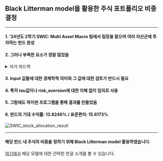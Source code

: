 ## Black Litterman model을 활용한 주식 포트폴리오 비중 결정
***
#### 1. '24년도 2학기 SWIC: Multi Asset Macro 팀에서 팀장을 맡으며 여러 자산군에 투자하는 펀드 완성


#### 2. 그러나 부족한 요소가 정말 많았음


<details>
  <summary>자가 피드백</summary>
  
1. 모델에 대한 이해가 매우 부족했음
  
2. 데이터를 가공하는 능력이 부족했음
     
3. .cvs 파일을 코드가 직접 읽게 하고 싶었으나 이를 구현하지 못하여 엑셀에서 구한 값을 직접 코드에 대입해줬음.
</details>

#### 3. Input 값들에 대한 경제학적 의미와 그 값에 대한 검토가 반드시 필요


#### 4. 특히 tau값이나 risk_aversion에 대한 이해 없이 임의로 사용


#### 5. 그럼에도 파이썬 프로그램을 통해 결과를 만들었음


#### 6. 펀드의 기대 수익률: 13.8246% / 표준편차: 15.6173%
![SWIC_stock_allocation_result](https://github.com/user-attachments/assets/b6bc64a0-3d92-499d-8827-c439ac9b5ddc)

---
#### 해당 펀드 내 주식의 비중을 정하기 위해 Black Litterman model 활용하였습니다.
[여기에서](https://pleasurehwang.tistory.com/14) 해당 모델에 대한 간략한 한글 소개를 볼 수 있습니다.
